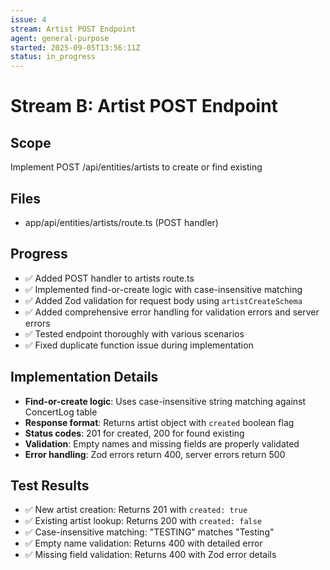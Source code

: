 ```yaml
---
issue: 4
stream: Artist POST Endpoint
agent: general-purpose  
started: 2025-09-05T13:56:11Z
status: in_progress
---
```


# Stream B: Artist POST Endpoint

## Scope
Implement POST /api/entities/artists to create or find existing

## Files
- app/api/entities/artists/route.ts (POST handler)

## Progress
- ✅ Added POST handler to artists route.ts
- ✅ Implemented find-or-create logic with case-insensitive matching
- ✅ Added Zod validation for request body using `artistCreateSchema`
- ✅ Added comprehensive error handling for validation errors and server errors
- ✅ Tested endpoint thoroughly with various scenarios
- ✅ Fixed duplicate function issue during implementation

## Implementation Details
- **Find-or-create logic**: Uses case-insensitive string matching against ConcertLog table
- **Response format**: Returns artist object with `created` boolean flag
- **Status codes**: 201 for created, 200 for found existing
- **Validation**: Empty names and missing fields are properly validated
- **Error handling**: Zod errors return 400, server errors return 500

## Test Results
- ✅ New artist creation: Returns 201 with `created: true`
- ✅ Existing artist lookup: Returns 200 with `created: false` 
- ✅ Case-insensitive matching: "TESTING" matches "Testing"
- ✅ Empty name validation: Returns 400 with detailed error
- ✅ Missing field validation: Returns 400 with Zod error details